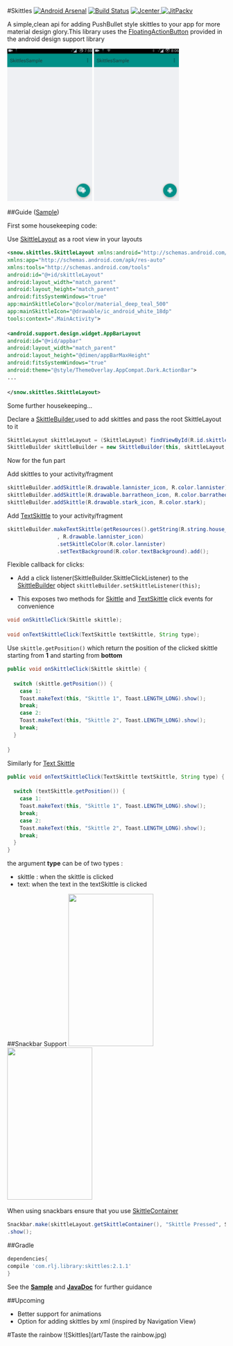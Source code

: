 #Skittles
[![Android Arsenal](https://img.shields.io/badge/Android%20Arsenal-Skittles-brightgreen.svg?style=flat)](http://android-arsenal.com/details/1/2076) [![Build Status](https://travis-ci.org/aashrairavooru/Skittles.svg)](https://travis-ci.org/aashrairavooru/Skittles)  [ ![Jcenter](https://img.shields.io/github/release/aashrairavooru/Skittles.svg?label=Jcenter) ](https://bintray.com/aashrairavooru/maven/Skittles/_latestVersion)
[
![JitPackv](https://img.shields.io/github/release/aashrairavooru/Skittles.svg?label=JitPack)](https://jitpack.io/#aashrairavooru/Skittles/)

A simple,clean api for adding PushBullet style skittles to your app for more material design glory.This library uses the <a href="https://developer.android.com/reference/android/support/design/widget/FloatingActionButton.html">FloatingActionButton</a> provided in the android design support library

<img src="art/Skittle.gif" width=196 height=350/>
<img src="art/TextSkittle.gif" width=196 height=350/>

##Guide ([Sample](sample/src/main/java/snow/skittlessample/MainActivity.java))

First some housekeeping code:

Use
[SkittleLayout](skittles/src/main/java/snow/skittles/SkittleLayout.java) as a root view in your layouts

```xml
<snow.skittles.SkittleLayout xmlns:android="http://schemas.android.com/apk/res/android"
xmlns:app="http://schemas.android.com/apk/res-auto"
xmlns:tools="http://schemas.android.com/tools"
android:id="@+id/skittleLayout"
android:layout_width="match_parent"
android:layout_height="match_parent"
android:fitsSystemWindows="true"
app:mainSkittleColor="@color/material_deep_teal_500"
app:mainSkittleIcon="@drawable/ic_android_white_18dp"
tools:context=".MainActivity">

<android.support.design.widget.AppBarLayout
android:id="@+id/appbar"
android:layout_width="match_parent"
android:layout_height="@dimen/appBarMaxHeight"
android:fitsSystemWindows="true"
android:theme="@style/ThemeOverlay.AppCompat.Dark.ActionBar">
...

</snow.skittles.SkittleLayout>
```

Some further housekeeping...

Declare a [SkittleBuilder](skittles/src/main/java/snow/skittles/SkittleBuilder.java),used to add skittles and pass the root SkittleLayout to it

```java
SkittleLayout skittleLayout = (SkittleLayout) findViewById(R.id.skittleLayout);
SkittleBuilder skittleBuilder = new SkittleBuilder(this, skittleLayout, false, R.color.material_deep_purple_500, R.color.material_deep_teal_500);

```

Now for the fun part

Add skittles to your activity/fragment

```java
skittleBuilder.addSkittle(R.drawable.lannister_icon, R.color.lannister);
skittleBuilder.addSkittle(R.drawable.barratheon_icon, R.color.barratheon);
skittleBuilder.addSkittle(R.drawable.stark_icon, R.color.stark);
```

Add [TextSkittle](skittles/src/main/java/snow/skittles/TextSkittle.java) to your activity/fragment

```java
skittleBuilder.makeTextSkittle(getResources().getString(R.string.house_lannister)
                , R.drawable.lannister_icon)
                .setSkittleColor(R.color.lannister)
                .setTextBackground(R.color.textBackground).add();

```

Flexible callback for clicks:

+ Add a click listener(SkittleBuilder.SkittleClickListener) to the [SkittleBuilder](skittles/src/main/java/snow/skittles/SkittleBuilder.java) object
`skittleBuilder.setSkittleListener(this);`

+ This exposes two methods for [Skittle](skittles/src/main/java/snow/skittles/Skittle.java) and [TextSkittle](skittles/src/main/java/snow/skittles/TextSkittle.java) click events for convenience

```java
void onSkittleClick(Skittle skittle);

void onTextSkittleClick(TextSkittle textSkittle, String type);
```

Use `skittle.getPosition()` which return the position of the clicked
skittle starting from **1** and starting from **bottom**

```java
public void onSkittleClick(Skittle skittle) {

  switch (skittle.getPosition()) {
    case 1:
    Toast.makeText(this, "Skittle 1", Toast.LENGTH_LONG).show();
    break;
    case 2:
    Toast.makeText(this, "Skittle 2", Toast.LENGTH_LONG).show();
    break;
  }

}
```

Similarly for [Text Skittle](skittles/src/main/java/snow/skittles/TextSkittle.java)
```java
public void onTextSkittleClick(TextSkittle textSkittle, String type) {

  switch (textSkittle.getPosition()) {
    case 1:
    Toast.makeText(this, "Skittle 1", Toast.LENGTH_LONG).show();
    break;
    case 2:
    Toast.makeText(this, "Skittle 2", Toast.LENGTH_LONG).show();
    break;
  }
}
```
the argument **type** can be of two types :
- skittle : when the skittle is clicked
- text: when the text in the textSkittle is clicked

##Snackbar Support
<img src="art/Snackbar.gif" width=196 height=350/>
<img src="art/SnackbarDismiss.gif" width=196 height=350/>

When using snackbars ensure that you use [SkittleContainer](skittles/src/main/java/snow/skittles/SkittleContainer.java)

```java
Snackbar.make(skittleLayout.getSkittleContainer(), "Skittle Pressed", Snackbar.LENGTH_LONG)
.show();
```

##Gradle
```groovy
dependencies{
compile 'com.rlj.library:skittles:2.1.1'
}
```

See the **[Sample](sample/src/main/java/snow/skittlessample/MainActivity.java)** and **[JavaDoc](http://aashrairavooru.github.io/Skittles/)** for further guidance

##Upcoming
+ Better support for animations
+ Option for adding skittles by xml (inspired by Navigation View)


#Taste the rainbow
![Skittles](art/Taste the rainbow.jpg)
